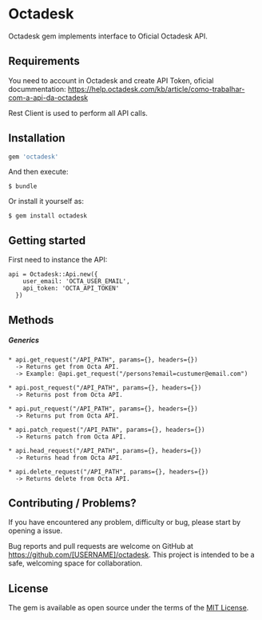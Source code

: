 # Octadesk

Octadesk gem implements interface to Oficial Octadesk API.

## Requirements

You need to account in Octadesk and create API Token, oficial docummentation:
https://help.octadesk.com/kb/article/como-trabalhar-com-a-api-da-octadesk

Rest Client is used to perform all API calls.

## Installation

```ruby
gem 'octadesk'
```

And then execute:

    $ bundle

Or install it yourself as:

    $ gem install octadesk

## Getting started

First need to instance the API:

    api = Octadesk::Api.new({
        user_email: 'OCTA_USER_EMAIL',
        api_token: 'OCTA_API_TOKEN'
      })

## Methods

##### Generics


    * api.get_request("/API_PATH", params={}, headers={})
      -> Returns get from Octa API.
      -> Example: @api.get_request("/persons?email=custumer@email.com")

    * api.post_request("/API_PATH", params={}, headers={})
      -> Returns post from Octa API.

    * api.put_request("/API_PATH", params={}, headers={})
      -> Returns put from Octa API.

    * api.patch_request("/API_PATH", params={}, headers={})
      -> Returns patch from Octa API.

    * api.head_request("/API_PATH", params={}, headers={})
      -> Returns head from Octa API.

    * api.delete_request("/API_PATH", params={}, headers={})
      -> Returns delete from Octa API.

## Contributing / Problems?

If you have encountered any problem, difficulty or bug, please start by opening a issue.

Bug reports and pull requests are welcome on GitHub at https://github.com/[USERNAME]/octadesk. This project is intended to be a safe, welcoming space for collaboration.

## License

The gem is available as open source under the terms of the [MIT License](https://opensource.org/licenses/MIT).
